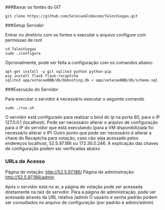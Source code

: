 ###Baixar os fontes do GIT
```
git clone https://github.com/SelecaoGlobocom/TalesViegas.git
```

###Setup Servidor

Entrar no diretório com os fontes e executar o arquivo configure com permissao de root
```
cd TalesViegas
sudo ./configure
```
Opcionalmente, pode ser feita a configuração com os comandos abaixo:

```
apt-get install -y git sqlite3 python python-pip
pip install flask flask-recaptcha
sqlite3 app/votacaoBBB/db/bbbvoting.db < app/votacaoBBB/db/schema.sql
```

###Execução do Servidor

Para executar o servidor é necessário executar o seguinte comando

```
sudo ./run.sh
```

O servidor está configurado para realizar o bind do Ip na porta 80, para o IP 127.0.0.1 (localhost).
Pode ser necessário alterar o arquivo de configuração para o IP do servidor que está executando (para a VM disponibilizada foi necessário alterar o IP)
Outro ponto que pode ser necessário é alterar a chave do Recaptcha para votação, caso não seja acessado pelos endereços localhost, 52.5.97.186 ou 172.30.0.246.
A explicação das chaves de configuração podem ser verificadas abaixo

### URLs de Acesso

Página de votação: http://52.5.97.186/
Página de administração: http://52.5.97.186/admin

Após o servidor está no ar, a página de votação pode ser acessada diretamente na raiz do servidor.
Para a página de administração, pode ser acessada através da URL relativa /admin
O usuário e senha padrão podem ser consultados no arquivo de configuração (por padrão é admin/admin)



